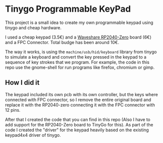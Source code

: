 # Tinygo Programmable KeyPad

This project is a small idea to create my own programmable keypad using tinygo
and cheap hardware.

I used a cheap keypad (3.5€) and a [Waveshare
RP2040-Zero](https://www.waveshare.com/wiki/RP2040-Zero) board (6€) and a FPC
Connector. Total budge has been around 10€.

The way it works, is using the `machine/usb/hid/keyboard` library from tinygo
to simulate a keyboard and convert the key pressed in the keypad to a sequence
of key strokes that we program. For example, the code in this repo use the
gnome-shell for run programs like firefox, chromium or gimp.

## How I did it

The keypad included its own pcb with its own controller, but the keys where
connected with FPC connector, so I remove the entire original board and replace
it with the RP2040-zero connecting it with the FPC connector with 12 pins.

After that I created the code that you can find in this repo (Also I have to
add support for the RP2040-Zero board to TinyGo for this). As part of the code
I created the "driver" for the keypad heavily based on the existing keypad4x4
driver of tinygo.
